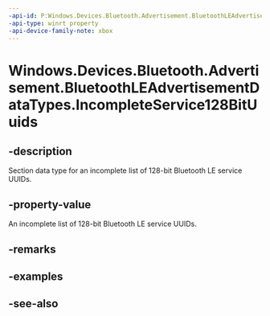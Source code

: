 ```yaml
---
-api-id: P:Windows.Devices.Bluetooth.Advertisement.BluetoothLEAdvertisementDataTypes.IncompleteService128BitUuids
-api-type: winrt property
-api-device-family-note: xbox
---
```


<!-- Property syntax
public byte IncompleteService128BitUuids { get; }
-->

# Windows.Devices.Bluetooth.Advertisement.BluetoothLEAdvertisementDataTypes.IncompleteService128BitUuids

## -description
Section data type for an incomplete list of 128-bit Bluetooth LE service UUIDs.

## -property-value
An incomplete list of 128-bit Bluetooth LE service UUIDs.

## -remarks

## -examples

## -see-also
